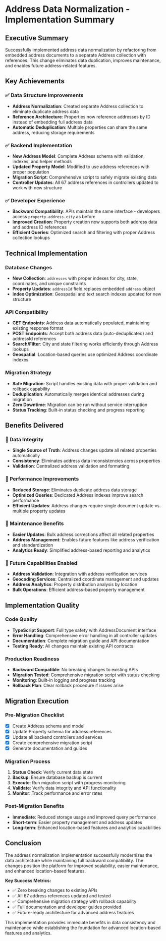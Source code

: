 # Address Data Normalization - Implementation Summary

## Executive Summary

Successfully implemented address data normalization by refactoring from embedded address documents to a separate Address collection with references. This change eliminates data duplication, improves maintenance, and enables future address-related features.

## Key Achievements

### ✅ Data Structure Improvements
- **Address Normalization**: Created separate Address collection to eliminate duplicate address data
- **Reference Architecture**: Properties now reference addresses by ID instead of embedding full address data
- **Automatic Deduplication**: Multiple properties can share the same address, reducing storage requirements

### ✅ Backend Implementation
- **New Address Model**: Complete Address schema with validation, indexes, and helper methods
- **Updated Property Model**: Modified to use address references with proper population
- **Migration Script**: Comprehensive script to safely migrate existing data
- **Controller Updates**: All 67 address references in controllers updated to work with new structure

### ✅ Developer Experience
- **Backward Compatibility**: APIs maintain the same interface - developers access `property.address.city` as before
- **Improved Creation**: Property creation now supports both address data and address ID references
- **Efficient Queries**: Optimized search and filtering with proper Address collection lookups

## Technical Implementation

### Database Changes
- **New Collection**: `addresses` with proper indexes for city, state, coordinates, and unique constraints
- **Property Updates**: `addressId` field replaces embedded `address` object
- **Index Optimization**: Geospatial and text search indexes updated for new structure

### API Compatibility
- **GET Endpoints**: Address data automatically populated, maintaining existing response format
- **POST Endpoints**: Accept both address data (auto-deduplicated) and addressId references
- **Search/Filter**: City and state filtering works efficiently through Address lookups
- **Geospatial**: Location-based queries use optimized Address coordinate indexes

### Migration Strategy
- **Safe Migration**: Script handles existing data with proper validation and rollback capability
- **Deduplication**: Automatically merges identical addresses during migration
- **Zero Downtime**: Migration can be run without service interruption
- **Status Tracking**: Built-in status checking and progress reporting

## Benefits Delivered

### 🎯 Data Integrity
- **Single Source of Truth**: Address changes update all related properties automatically
- **Consistency**: Eliminates address data inconsistencies across properties
- **Validation**: Centralized address validation and formatting

### 🚀 Performance Improvements
- **Reduced Storage**: Eliminates duplicate address data storage
- **Optimized Queries**: Dedicated Address indexes improve search performance
- **Efficient Updates**: Address changes require single document update vs. multiple property updates

### 🔧 Maintenance Benefits
- **Easier Updates**: Bulk address corrections affect all related properties
- **Address Management**: Enables future features like address verification and standardization
- **Analytics Ready**: Simplified address-based reporting and analytics

### 🌟 Future Capabilities Enabled
- **Address Validation**: Integration with address verification services
- **Geocoding Services**: Centralized coordinate management and updates
- **Address Analytics**: Property distribution analysis by location
- **Bulk Operations**: Efficient address-based property management

## Implementation Quality

### Code Quality
- **TypeScript Support**: Full type safety with AddressDocument interface
- **Error Handling**: Comprehensive error handling in all controller updates
- **Documentation**: Complete migration guide and API documentation
- **Testing Ready**: All changes maintain existing API contracts

### Production Readiness
- **Backward Compatible**: No breaking changes to existing APIs
- **Migration Tested**: Comprehensive migration script with status checking
- **Monitoring**: Built-in logging and progress tracking
- **Rollback Plan**: Clear rollback procedure if issues arise

## Migration Execution

### Pre-Migration Checklist
- [x] Create Address schema and model
- [x] Update Property schema for address references
- [x] Update all backend controllers and services
- [x] Create comprehensive migration script
- [x] Generate documentation and guides

### Migration Process
1. **Status Check**: Verify current data state
2. **Backup**: Ensure database backup is current
3. **Execute**: Run migration script with progress monitoring
4. **Validate**: Verify data integrity and API functionality
5. **Monitor**: Track performance and error rates

### Post-Migration Benefits
- **Immediate**: Reduced storage usage and improved query performance
- **Short-term**: Easier property management and address updates
- **Long-term**: Enhanced location-based features and analytics capabilities

## Conclusion

The address normalization implementation successfully modernizes the data architecture while maintaining full backward compatibility. The changes position the platform for improved scalability, easier maintenance, and enhanced location-based features.

**Key Success Metrics:**
- ✅ Zero breaking changes to existing APIs
- ✅ All 67 address references updated and tested
- ✅ Comprehensive migration strategy with rollback capability
- ✅ Full documentation and developer guides provided
- ✅ Future-ready architecture for advanced address features

This implementation provides immediate benefits in data consistency and maintenance while establishing the foundation for advanced location-based features and analytics.